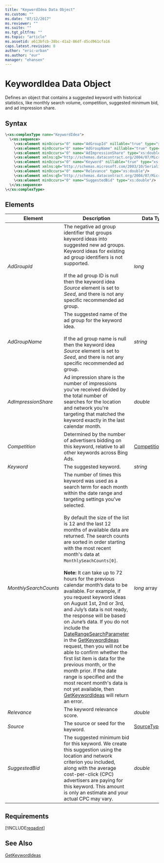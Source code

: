 ```yaml
---
title: "KeywordIdea Data Object"
ms.custom: ""
ms.date: "07/12/2017"
ms.reviewer: ""
ms.suite: ""
ms.tgt_pltfrm: ""
ms.topic: "article"
ms.assetid: a613bfcb-38bc-41a2-86df-d5cd961cfa16
caps.latest.revision: 8
author: "eric-urban"
ms.author: "eur"
manager: "ehansen"
---
```

# KeywordIdea Data Object
Defines an object that contains a suggested keyword with historical statistics, like monthly search volume, competition, suggested minimum bid, and ad impression share.

## Syntax

```xml
\<xs:complexType name="KeywordIdea">
  \<xs:sequence>
    \<xs:element minOccurs="0" name="AdGroupId" nillable="true" type="xs:long"/>
    \<xs:element minOccurs="0" name="AdGroupName" nillable="true" type="xs:string"/>
    \<xs:element minOccurs="0" name="AdImpressionShare" type="xs:double"/>
    \<xs:element xmlns:q3="http://schemas.datacontract.org/2004/07/Microsoft.BingAds.Advertiser.AdInsight.Api.DataContract.V11.Entity.Common" minOccurs="0" name="Competition" type="q3:CompetitionLevel"/>
    \<xs:element minOccurs="0" name="Keyword" nillable="true" type="xs:string"/>
    \<xs:element xmlns:q4="http://schemas.microsoft.com/2003/10/Serialization/Arrays" minOccurs="0" name="MonthlySearchCounts" nillable="true" type="q4:ArrayOflong"/>
    \<xs:element minOccurs="0" name="Relevance" type="xs:double"/>
    \<xs:element xmlns:q5="http://schemas.datacontract.org/2004/07/Microsoft.BingAds.Advertiser.AdInsight.Api.DataContract.V11.Entity.Common" minOccurs="0" name="Source" type="q5:SourceType"/>
    \<xs:element minOccurs="0" name="SuggestedBid" type="xs:double"/>
  \</xs:sequence>
\</xs:complexType>
```

## <a name="Elements"></a>Elements

|Element|Description|Data Type|
|-----------|---------------|-------------|
|*AdGroupId*|The negative ad group identifier that groups keyword ideas into suggested new ad groups. Keyword ideas for existing ad group identifiers is not supported.<br/><br/>If the ad group ID is null then the keyword idea *Source* element is set to *Seed*, and there is not any specific recommended ad group.|*long*|
|*AdGroupName*|The suggested name of the ad group for the keyword idea.<br/><br/>If the ad group name is null then the keyword idea *Source* element is set to *Seed*, and there is not any specific recommended ad group.|*string*|
|*AdImpressionShare*|Ad impression share is the number of impressions you've received divided by the total number of searches for the location and network you're targeting that matched the keyword exactly in the last calendar month.|*double*|
|*Competition*|Determined by the number of advertisers bidding on this keyword, relative to all other keywords across Bing Ads.|[CompetitionLevel](../adinsight-api/competitionlevel-value-set.md)|
|*Keyword*|The suggested keyword.|*string*|
|*MonthlySearchCounts*|The number of times this keyword was used as a search term for each month within the date range and targeting settings you’ve selected.<br/><br/>By default the size of the list is 12 and the last 12 months of available data are returned. The search counts are sorted in order starting with the most recent month's data at <code>MonthlySeachCounts[0]</code>.<br/><br/>**Note:** It can take up to 72 hours for the previous calendar month’s data to be available. For example, if you request keyword ideas on August 1st, 2nd or 3rd, and July’s data is not ready, the response will be based on June’s data. If you do not include the [DateRangeSearchParameter](../adinsight-api/daterangesearchparameter-data-object.md) in the [GetKeywordIdeas](../adinsight-api/getkeywordideas-service-operation.md) request, then you will not be able to confirm whether the first list item is data for the previous month, or the month prior. If the date range is specified and the most recent month's data is not yet available, then [GetKeywordIdeas](../adinsight-api/getkeywordideas-service-operation.md) will return an error. |*long* array|
|*Relevance*|The keyword relevance score.|*double*|
|*Source*|The source or seed for the keyword.|[SourceType](../adinsight-api/sourcetype-value-set.md)|
|*SuggestedBid*|The suggested minimum bid for this keyword. We create this suggestion using the location and network criterion you included, along with the average cost-per-click (CPC) advertisers are paying for this keyword. This amount is only an estimate and your actual CPC may vary.|*double*|

## Requirements
[!INCLUDE[reqadint](../adinsight-api/includes/reqadint.md)]
## See Also
[GetKeywordIdeas](../adinsight-api/getkeywordideas-service-operation.md)  
